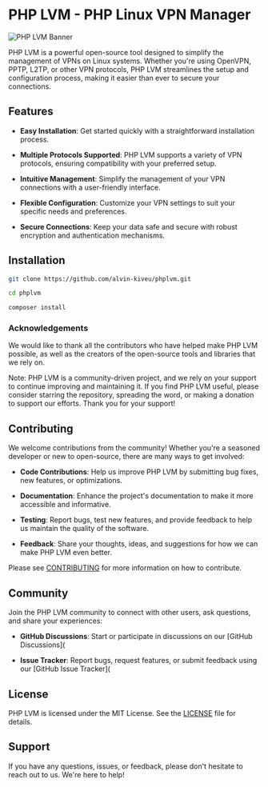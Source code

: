 # PHP LVM - PHP Linux VPN Manager

![PHP LVM Banner](banner.png)


PHP LVM is a powerful open-source tool designed to simplify the management of VPNs on Linux systems. Whether you're using OpenVPN, PPTP, L2TP, or other VPN protocols, PHP LVM streamlines the setup and configuration process, making it easier than ever to secure your connections.

## Features

- **Easy Installation**: Get started quickly with a straightforward installation process.

- **Multiple Protocols Supported**: PHP LVM supports a variety of VPN protocols, ensuring compatibility with your preferred setup.

- **Intuitive Management**: Simplify the management of your VPN connections with a user-friendly interface.

- **Flexible Configuration**: Customize your VPN settings to suit your specific needs and preferences.

- **Secure Connections**: Keep your data safe and secure with robust encryption and authentication mechanisms.


## Installation

```bash
git clone https://github.com/alvin-kiveu/phplvm.git
```

```bash
cd phplvm
```

```bash
composer install

```

### Acknowledgements

We would like to thank all the contributors who have helped make PHP LVM possible, as well as the creators of the open-source tools and libraries that we rely on.

Note: PHP LVM is a community-driven project, and we rely on your support to continue improving and maintaining it. If you find PHP LVM useful, please consider starring the repository, spreading the word, or making a donation to support our efforts. Thank you for your support!

## Contributing

We welcome contributions from the community! Whether you're a seasoned developer or new to open-source, there are many ways to get involved:

- **Code Contributions**: Help us improve PHP LVM by submitting bug fixes, new features, or optimizations.

- **Documentation**: Enhance the project's documentation to make it more accessible and informative.

- **Testing**: Report bugs, test new features, and provide feedback to help us maintain the quality of the software.

- **Feedback**: Share your thoughts, ideas, and suggestions for how we can make PHP LVM even better.

Please see [CONTRIBUTING](CONTRIBUTING.md) for more information on how to contribute.

## Community

Join the PHP LVM community to connect with other users, ask questions, and share your experiences:

- **GitHub Discussions**: Start or participate in discussions on our [GitHub Discussions](

- **Issue Tracker**: Report bugs, request features, or submit feedback using our [GitHub Issue Tracker](

## License

PHP LVM is licensed under the MIT License. See the [LICENSE](LICENSE) file for details.

## Support

If you have any questions, issues, or feedback, please don't hesitate to reach out to us. We're here to help!





